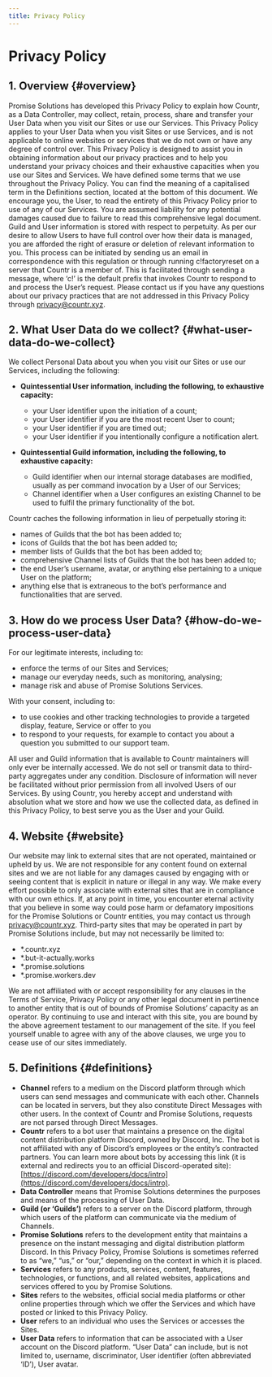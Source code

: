 ```yaml
---
title: Privacy Policy
---
```


# Privacy Policy

## 1. Overview {#overview}

Promise Solutions has developed this Privacy Policy to explain how Countr, as a Data Controller, may collect, retain, process, share and transfer your User Data when you visit our Sites or use our Services. This Privacy Policy applies to your User Data when you visit Sites or use Services, and is not applicable to online websites or services that we do not own or have any degree of control over.
This Privacy Policy is designed to assist you in obtaining information about our privacy practices and to help you understand your privacy choices and their exhaustive capacities when you use our Sites and Services.
We have defined some terms that we use throughout the Privacy Policy. You can find the meaning of a capitalised term in the Definitions section, located at the bottom of this document.
We encourage you, the User, to read the entirety of this Privacy Policy prior to use of any of our Services. You are assumed liability for any potential damages caused due to failure to read this comprehensive legal document.
Guild and User information is stored with respect to perpetuity. As per our desire to allow Users to have full control over how their data is managed, you are afforded the right of erasure or deletion of relevant information to you. This process can be initiated by sending us an email in correspondence with this regulation or through running c!factoryreset on a server that Countr is a member of. This is facilitated through sending a message, where ‘c!’ is the default prefix that invokes Countr to respond to and process the User’s request.
Please contact us if you have any questions about our privacy practices that are not addressed in this Privacy Policy through [privacy@countr.xyz](mailto:privacy@countr.xyz).

## 2. What User Data do we collect? {#what-user-data-do-we-collect}

We collect Personal Data about you when you visit our Sites or use our Services, including the following:

- **Quintessential User information, including the following, to exhaustive capacity:**
  - your User identifier upon the initiation of a count;
  - your User identifier if you are the most recent User to count;
  - your User identifier if you are timed out;
  - your User identifier if you intentionally configure a notification alert.


- **Quintessential Guild information, including the following, to exhaustive capacity:**
  - Guild identifier when our internal storage databases are modified, usually as per command invocation by a User of our Services;
  - Channel identifier when a User configures an existing Channel to be used to fulfil the primary functionality of the bot.

Countr caches the following information in lieu of perpetually storing it:

- names of Guilds that the bot has been added to;
- icons of Guilds that the bot has been added to;
- member lists of Guilds that the bot has been added to;
- comprehensive Channel lists of Guilds that the bot has been added to;
- the end User’s username, avatar, or anything else pertaining to a unique User on the platform;
- anything else that is extraneous to the bot’s performance and functionalities that are served.

## 3. How do we process User Data? {#how-do-we-process-user-data}

For our legitimate interests, including to:

- enforce the terms of our Sites and Services;
- manage our everyday needs, such as monitoring, analysing;
- manage risk and abuse of Promise Solutions Services.

With your consent, including to:

- to use cookies and other tracking technologies to provide a targeted display, feature, Service or offer to you
- to respond to your requests, for example to contact you about a question you submitted to our support team.

All user and Guild information that is available to Countr maintainers will only ever be internally accessed. We do not sell or transmit data to third-party aggregates under any condition. Disclosure of information will never be facilitated without prior permission from all involved Users of our Services.
By using Countr, you hereby accept and understand with absolution what we store and how we use the collected data, as defined in this Privacy Policy, to best serve you as the User and your Guild.

## 4. Website {#website}

Our website may link to external sites that are not operated, maintained or upheld by us. We are not responsible for any content found on external sites and we are not liable for any damages caused by engaging with or seeing content that is explicit in nature or illegal in any way. We make every effort possible to only associate with external sites that are in compliance with our own ethics. If, at any point in time, you encounter eternal activity that you believe in some way could pose harm or defamatory impositions for the Promise Solutions or Countr entities, you may contact us through privacy@countr.xyz.
Third-party sites that may be operated in part by Promise Solutions include, but may not necessarily be limited to:

- *.countr.xyz
- *.but-it-actually.works
- *.promise.solutions
- *.promise.workers.dev

We are not affiliated with or accept responsibility for any clauses in the Terms of Service, Privacy Policy or any other legal document in pertinence to another entity that is out of bounds of Promise Solutions’ capacity as an operator.
By continuing to use and interact with this site, you are bound by the above agreement testament to our management of the site. If you feel yourself unable to agree with any of the above clauses, we urge you to cease use of our sites immediately.

## 5. Definitions {#definitions}

- **Channel** refers to a medium on the Discord platform through which users can send messages and communicate with each other. Channels can be located in servers, but they also constitute Direct Messages with other users. In the context of Countr and Promise Solutions, requests are not parsed through Direct Messages.
- **Countr** refers to a bot user that maintains a presence on the digital content distribution platform Discord, owned by Discord, Inc. The bot is not affiliated with any of Discord’s employees or the entity’s contracted partners. You can learn more about bots by accessing this link (it is external and redirects you to an official Discord-operated site): [https://discord.com/developers/docs/intro](https://discord.com/developers/docs/intro).
- **Data Controller** means that Promise Solutions determines the purposes and means of the processing of User Data.
- **Guild (or ‘Guilds’)** refers to a server on the Discord platform, through which users of the platform can communicate via the medium of Channels.
- **Promise Solutions** refers to the development entity that maintains a presence on the instant messaging and digital distribution platform Discord. In this Privacy Policy, Promise Solutions is sometimes referred to as “we,” “us,” or “our,” depending on the context in which it is placed.
- **Services** refers to any products, services, content, features, technologies, or functions, and all related websites, applications and services offered to you by Promise Solutions.
- **Sites** refers to the websites, official social media platforms or other online properties through which we offer the Services and which have posted or linked to this Privacy Policy.
- **User** refers to an individual who uses the Services or accesses the Sites.
- **User Data** refers to information that can be associated with a User account on the Discord platform. “User Data” can include, but is not limited to, username, discriminator, User identifier (often abbreviated ‘ID’), User avatar.
